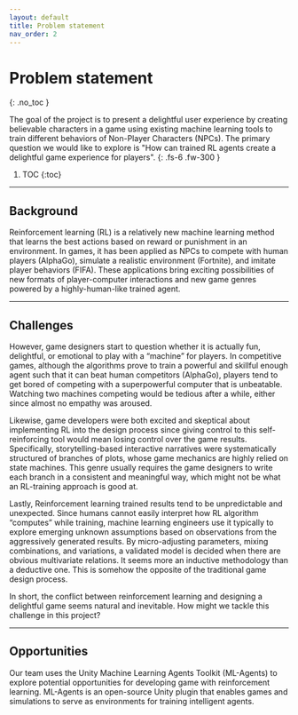 ```yaml
---
layout: default
title: Problem statement
nav_order: 2
---
```



# Problem statement
{: .no_toc }


The goal of the project is to present a delightful user experience by creating believable characters in a game using existing machine learning tools to train different behaviors of Non-Player Characters (NPCs). The primary question we would like to explore is "How can trained RL agents create a delightful game experience for players".
{: .fs-6 .fw-300 }


1. TOC
{:toc}

---

## Background

Reinforcement learning (RL) is a relatively new machine learning method that learns the best actions based on reward or punishment in an environment. In games, it has been applied as NPCs to compete with human players (AlphaGo), simulate a realistic environment (Fortnite), and imitate player behaviors (FIFA). These applications bring exciting possibilities of new formats of player-computer interactions and new game genres powered by a highly-human-like trained agent.

---

## Challenges
However, game designers start to question whether it is actually fun, delightful, or emotional to play with a “machine” for players. In competitive games, although the algorithms prove to train a powerful and skillful enough agent such that it can beat human competitors (AlphaGo), players tend to get bored of competing with a superpowerful computer that is unbeatable. Watching two machines competing would be tedious after a while, either since almost no empathy was aroused.

Likewise, game developers were both excited and skeptical about implementing RL into the design process since giving control to this self-reinforcing tool would mean losing control over the game results. Specifically, storytelling-based interactive narratives were systematically structured of branches of plots, whose game mechanics are highly relied on state machines. This genre usually requires the game designers to write each branch in a consistent and meaningful way, which might not be what an RL-training approach is good at.

Lastly, Reinforcement learning trained results tend to be unpredictable and unexpected. Since humans cannot easily interpret how RL algorithm “computes” while training, machine learning engineers use it typically to explore emerging unknown assumptions based on observations from the aggressively generated results. By micro-adjusting parameters, mixing combinations, and variations, a validated model is decided when there are obvious multivariate relations. It seems more an inductive methodology than a deductive one. This is somehow the opposite of the traditional game design process.

In short, the conflict between reinforcement learning and designing a delightful game seems natural and inevitable. How might we tackle this challenge in this project?


---

## Opportunities
Our team uses the Unity Machine Learning Agents Toolkit (ML-Agents) to explore potential opportunities for developing game with reinforcement learning. ML-Agents is an open-source Unity plugin that enables games and simulations to serve as environments for training intelligent agents.
